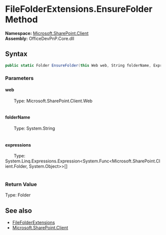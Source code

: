 # FileFolderExtensions.EnsureFolder Method  
  

**Namespace:** [Microsoft.SharePoint.Client](Microsoft.SharePoint.Client.md)  
**Assembly:** OfficeDevPnP.Core.dll  
## Syntax
```C#
public static Folder EnsureFolder(this Web web, String folderName, Expression<Func<Folder, Object>>[] expressions)
```
### Parameters
#### web  
&emsp;&emsp;Type: Microsoft.SharePoint.Client.Web  
&emsp;&emsp;  

  

#### folderName  
&emsp;&emsp;Type: System.String  
&emsp;&emsp;  

  

#### expressions  
&emsp;&emsp;Type: System.Linq.Expressions.Expression&lt;System.Func&lt;Microsoft.SharePoint.Client.Folder, System.Object&gt;&gt;[]  
&emsp;&emsp;  

  

### Return Value
Type: Folder  

## See also
- [FileFolderExtensions](Microsoft.SharePoint.Client.FileFolderExtensions.md) 
- [Microsoft.SharePoint.Client](Microsoft.SharePoint.Client.md) 
